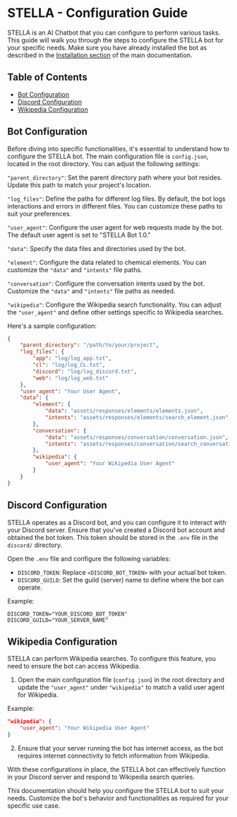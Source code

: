  # STELLA - Configuration Guide

STELLA is an AI Chatbot that you can configure to perform various tasks. This guide will walk you through the steps to configure the STELLA bot for your specific needs. Make sure you have already installed the bot as described in the [Installation section](README.md) of the main documentation.

 ## Table of Contents

 - [Bot Configuration]()
 - [Discord Configuration]()
 - [Wikipedia Configuration]()

 ## Bot Configuration

 Before diving into specific functionalities, it's essential to understand how to configure the STELLA bot. The main configuration file is `config.json`, located in the root directory. You can adjust the following settings:

 `"parent_directory"`: Set the parent directory path where your bot resides. Update this path to match your project's location.

`"log_files"`: Define the paths for different log files. By default, the bot logs interactions and errors in different files. You can customize these paths to suit your preferences.

`"user_agent"`: Configure the user agent for web requests made by the bot. The default user agent is set to "STELLA Bot 1.0."

`"data"`: Specify the data files and directories used by the bot.

  `"element"`: Configure the data related to chemical elements. You can customize the `"data"` and `"intents"` file paths.

  `"conversation"`: Configure the conversation intents used by the bot. Customize the `"data"` and `"intents"` file paths as needed.

  `"wikipedia"`: Configure the Wikipedia search functionality. You can adjust the `"user_agent"` and define other settings specific to Wikipedia searches.

Here's a sample configuration:

```JSON
{
    "parent_directory": "/path/to/your/project",
    "log_files": {
        "app": "log/log_app.txt",
        "cl": "log/log_CL.txt",
        "discord": "log/log_discord.txt",
        "web": "log/log_web.txt"
    },
    "user_agent": "Your User Agent",
    "data": {
        "element": {
            "data": "assets/responses/elements/elements.json",
            "intents": "assets/responses/elements/search_element.json"
        },
        "conversation": {
            "data": "assets/responses/conversation/conversation.json",
            "intents": "assets/responses/conversation/search_conversation.py"
        },
        "wikipedia": {
            "user_agent": "Your Wikipedia User Agent"
        }
    }
}
```

## Discord Configuration

STELLA operates as a Discord bot, and you can configure it to interact with your Discord server. Ensure that you've created a Discord bot account and obtained the bot token. This token should be stored in the `.env` file in the `discord/` directory.

Open the `.env` file and configure the following variables:

 - `DISCORD_TOKEN`: Replace `<DISCORD_BOT_TOKEN>` with your actual bot token.
 - `DISCORD_GUILD`: Set the guild (server) name to define where the bot can operate.

Example:

```Dotenv
DISCORD_TOKEN="YOUR_DISCORD_BOT_TOKEN"
DISCORD_GUILD="YOUR_SERVER_NAME"
```

 ## Wikipedia Configuration

STELLA can perform Wikipedia searches. To configure this feature, you need to ensure the bot can access Wikipedia.

1. Open the main configuration file (`config.json`) in the root directory and update the `"user_agent"` under `"wikipedia"` to match a valid user agent for Wikipedia.

Example:

```JSON
"wikipedia": {
    "user_agent": "Your Wikipedia User Agent"
}
```

2. Ensure that your server running the bot has internet access, as the bot requires internet connectivity to fetch information from Wikipedia.

With these configurations in place, the STELLA bot can effectively function in your Discord server and respond to Wikipedia search queries.

This documentation should help you configure the STELLA bot to suit your needs. Customize the bot's behavior and functionalities as required for your specific use case.
